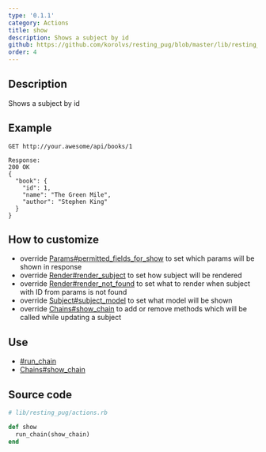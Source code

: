 ```yaml
---
type: '0.1.1'
category: Actions
title: show
description: Shows a subject by id
github: https://github.com/korolvs/resting_pug/blob/master/lib/resting_pug/actions.rb#L113
order: 4
---
```


## Description
Shows a subject by id

## Example
```
GET http://your.awesome/api/books/1

Response:
200 OK
{
  "book": {
    "id": 1,
    "name": "The Green Mile",
    "author": "Stephen King"
  }
}
```

## How to customize
- override [Params#permitted_fields_for_show](/0.1.1/params/permitted_fields_for_show) to set which params will be shown in response
- override [Render#render_subject](/0.1.1/render/render_subject) to set how subject will be rendered
- override [Render#render_not_found](/0.1.1/render/render_not_found) to set what to render when subject with ID from params is not found
- override [Subject#subject_model](/0.1.1/subject/subject_model) to set what model will be shown
- override [Chains#show_chain](/0.1.1/chains/show_chain) to add or remove methods which will be called while updating a subject

## Use
- [#run_chain](/0.1.1/actions/run_chain)
- [Chains#show_chain](/0.1.1/chains/show_chain)

## Source code
```ruby
# lib/resting_pug/actions.rb

def show
  run_chain(show_chain)
end
```



